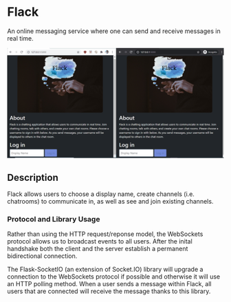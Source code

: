 # Flack
An online messaging service where one can send and receive messages in real time.

![Flack GIF](./static/images/flack.gif)

## Description
Flack allows users to choose a display name, create channels (i.e. chatrooms) to communicate in, as well as see and join existing channels. 

### Protocol and Library Usage
Rather than using the HTTP request/reponse model, the WebSockets protocol allows us to broadcast events to all users. After the inital handshake both the client and the server establish a permanent bidirectional connection. 

The Flask-SocketIO (an extension of Socket.IO) library will upgrade a connection to the WebSockets protocol if possible and otherwise it will use an HTTP polling method. When a user sends a message within Flack, all users that are connected will receive the message thanks to this library.
